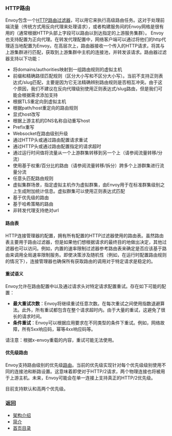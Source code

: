 ### HTTP路由

Envoy包含一个[HTTP路由过滤器](../../Configurationreference/HTTPfilters/Router.md)，可以用它来执行高级路由任务。这对于处理前端流量（传统方式用反向代理来处理请求），或者构建服务间的Envoy网格是很有用的（通常根据HTTP头部上字段可以路由以到达指定的上游服务集群）。 Envoy也支持配置为正向代理。在转发代理配置中，网络客户端可以通过将他们的http代理适当地配置为Envoy。在高层次上，路由器接收一个传入的HTTP请求，将其与上游集群进行匹配，获取到上游集群中主机的连接池，并转发该请求。路由器过滤器支持以下功能：

- 将domains/authorities映射到一组路由规则的虚拟主机
- 前缀和精确路径匹配规则（区分大小写和不区分大小写）。当前不支持正则表达式/slug匹配，主要是因为它无法精确辨别路由规则是否相互冲突。由于这个原因，我们不建议在反向代理级别使用正则表达式/slug路由，但是我们可能会根据需求添加支持
- 根据TLS重定向到虚拟主机
- 根据path/host重定向的路由规则
- 显式host改写
- 根据上游主机的DNS名称自动重写host
- Prefix重写
- Websocket在路由级别升级
- 通过HTTP头或通过路由配置请求重试
- 通过HTTP头或通过路由配置指定的请求超时
- 通过运行时间值将流量从一个上游群集转移到另一个上（请参阅流量转移/分流）
- 使用基于权重/百分比的路由（请参阅流量转移/拆分）跨多个上游群集进行流量分流
- 任意头匹配路由规则
- 虚拟集群场景，指定虚拟主机作为虚拟群集，由Envoy用于在标准群集级别之上生成附加统计信息。虚拟群集可以使用正则表达式匹配
- 基于优先级的路由
- 基于哈希策略的路由
- 非转发代理支持绝对url

#### 路由表
HTTP连接管理器的配置，拥有所有配置的HTTP过滤器使用的路由表。虽然路由表主要用于路由过滤器，但是如果他们想根据请求的最终目的地做出决定，其他过滤器也可以访问。例如，内置的速率限制过滤器参考路由表来确定是否应该基于路由来调用全局速率限制服务。即使决策涉及随机性（例如，在运行时配置路由规则的情况下），连接管理器也确保所有获取路由的调用对于特定请求是稳定的。

#### 重试语义
Envoy允许在路由配置中以及通过请求头对特定请求配置重试。存在如下可能的配置：

- **最大重试次数**：Envoy将继续重试任意次数。在每次重试之间使用指数退避算法。此外，所有重试都包含在整个请求超时内。由于大量的重试，这避免了很长的请求时间。
- **条件重试**：Envoy可以根据应用要求在不同类型的条件下重试。例如，网络故障，所有5xx响应码，幂等4xx响应码等。

请注意：根据x-envoy重载的内容，重试可能无法使用。

#### 优先级路由
Envoy支持路由级别的优先级[路由](../../v1APIreference/HTTPRouteconfiguration/Route.md)。当前的优先级实现针对每个优先级级别使用不同的连接池和断路设置。这意味着即使对于HTTP/2请求，两个物理连接也将被用于上游主机。未来，Envoy可能会在单一连接上支持真正的HTTP/2优先级。

目前支持默认和高两个优先级。

### 返回
- [架构介绍](../Architectureoverview.md)
- [简介](../../Introduction.md)
- [首页目录](../../README.md)
